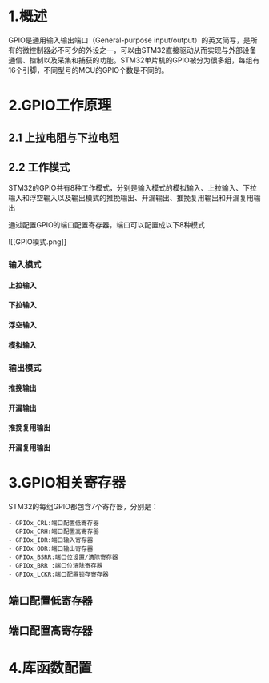# 1.概述
GPIO是通用输入输出端口（General-purpose input/output）的英文简写，是所有的微控制器必不可少的外设之一，可以由STM32直接驱动从而实现与外部设备通信、控制以及采集和捕获的功能。STM32单片机的GPIO被分为很多组，每组有16个引脚，不同型号的MCU的GPIO个数是不同的。

# 2.GPIO工作原理

## 2.1 上拉电阻与下拉电阻
## 2.2 工作模式

STM32的GPIO共有8种工作模式，分别是输入模式的模拟输入、上拉输入、下拉输入和浮空输入以及输出模式的推挽输出、开漏输出、推挽复用输出和开漏复用输出

通过配置GPIO的端口配置寄存器，端口可以配置成以下8种模式

![[GPIO模式.png]]


### 输入模式

#### 上拉输入

#### 下拉输入

#### 浮空输入

#### 模拟输入

### 输出模式
#### 推挽输出
#### 开漏输出

#### 推挽复用输出

#### 开漏复用输出
# 3.GPIO相关寄存器
STM32的每组GPIO都包含7个寄存器，分别是：

    - GPIOx_CRL:端口配置低寄存器
    - GPIOx_CRH:端口配置高寄存器
    - GPIOx_IDR:端口输入寄存器
    - GPIOx_ODR:端口输出寄存器
    - GPIOx_BSRR:端口位设置/清除寄存器
    - GPIOx_BRR :端口位清除寄存器
    - GPIOx_LCKR:端口配置锁存寄存器
## 端口配置低寄存器


## 端口配置高寄存器

## 
# 4.库函数配置



